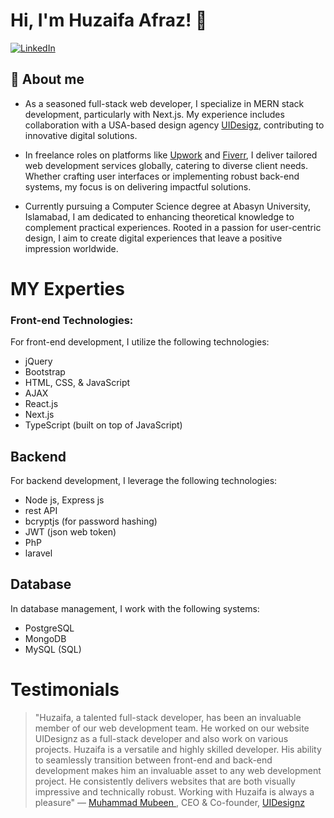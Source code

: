 
# Hi, I'm Huzaifa Afraz! 👋

[![LinkedIn](https://img.shields.io/badge/LinkedIn-Profile-blue?logo=linkedin)](https://www.linkedin.com/in/huzaifa-afraz/)
## 🚀 About me
- As a seasoned full-stack web developer, I specialize in MERN stack development, particularly with Next.js. My experience includes collaboration with a USA-based design agency [UIDesigz](https://www.uidesignz.com/), contributing to innovative digital solutions.

- In freelance roles on platforms like [Upwork](https://www.upwork.com/freelancers/~0193c51ca728116e54) and [Fiverr](https://www.fiverr.com/huzaifaafraz299), I deliver tailored web development services globally, catering to diverse client needs. Whether crafting user interfaces or implementing robust back-end systems, my focus is on delivering impactful solutions.

- Currently pursuing a Computer Science degree at Abasyn University, Islamabad, I am dedicated to enhancing theoretical knowledge to complement practical experiences. Rooted in a passion for user-centric design, I aim to create digital experiences that leave a positive impression worldwide.

# MY Experties

### Front-end Technologies:
For front-end development, I utilize the following technologies:

- jQuery
- Bootstrap
- HTML, CSS, & JavaScript
- AJAX
- React.js
- Next.js
- TypeScript (built on top of JavaScript)

## Backend
For backend development, I leverage the following technologies:
- Node js, Express js
- rest API
- bcryptjs (for password hashing)
- JWT (json web token)
- PhP 
- laravel

## Database
In database management, I work with the following systems:

- PostgreSQL
- MongoDB
- MySQL (SQL)





# Testimonials
> "Huzaifa, a talented full-stack developer, has been an invaluable member of our web development team. He worked on our website UIDesignz as a full-stack developer and also work on various projects. Huzaifa is a versatile and highly skilled developer. His ability to seamlessly transition between front-end and back-end development makes him an invaluable asset to any web development project. He consistently delivers websites that are both visually impressive and technically robust. Working with Huzaifa is always a pleasure"
> — [Muhammad Mubeen ](https://www.linkedin.com/in/mubeen-web-designer-in-usa/),  CEO & Co-founder, [UIDesignz](https://www.uidesignz.com/)
